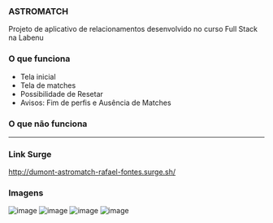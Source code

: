 ### ASTROMATCH
Projeto de aplicativo de relacionamentos desenvolvido no curso Full Stack na Labenu

### O que funciona
- Tela inicial
- Tela de matches
- Possibilidade de Resetar
- Avisos: Fim de perfis e Ausência de Matches

### O que não funciona
---

### Link Surge 
http://dumont-astromatch-rafael-fontes.surge.sh/

### Imagens

![image](https://user-images.githubusercontent.com/71147794/99129278-dcfc5a00-25eb-11eb-84cd-59fa6cae7477.png)
![image](https://user-images.githubusercontent.com/71147794/99129355-1c2aab00-25ec-11eb-808f-b8ea5079e606.png)
![image](https://user-images.githubusercontent.com/71147794/99129388-395f7980-25ec-11eb-9e6b-442d65ed7bb6.png)
![image](https://user-images.githubusercontent.com/71147794/99129307-f7363800-25eb-11eb-8b78-aecda07da47b.png)
